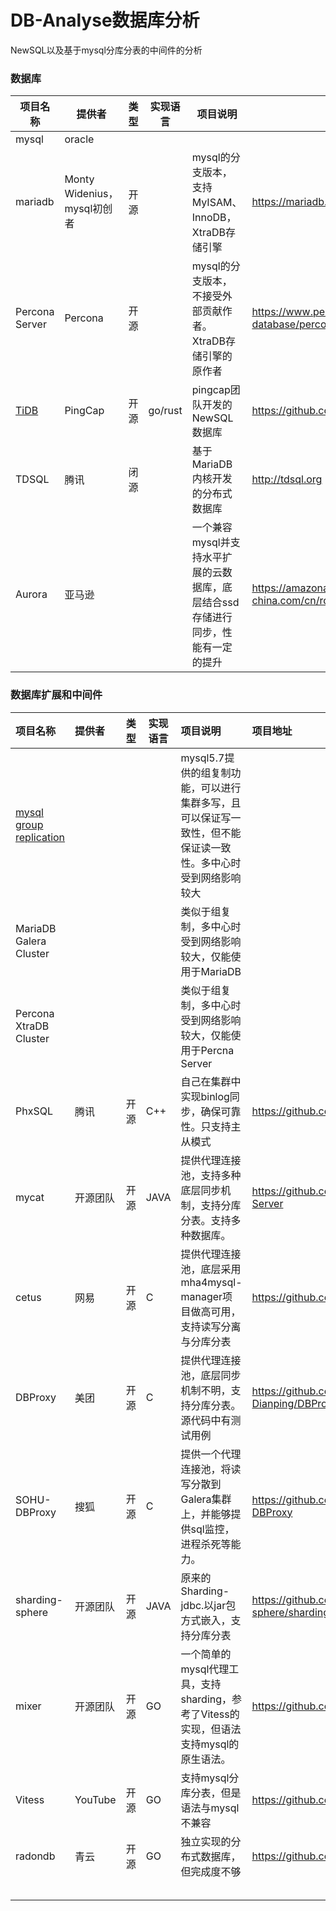 # DB-Analyse数据库分析

NewSQL以及基于mysql分库分表的中间件的分析 





### 数据库

| 项目名称             | 提供者                      | 类型 | 实现语言 | 项目说明                                                     | 项目地址                                                     |
| -------------------- | --------------------------- | ---- | -------- | ------------------------------------------------------------ | ------------------------------------------------------------ |
| mysql                | oracle                      |      |          |                                                              |                                                              |
| mariadb              | Monty Widenius，mysql初创者 | 开源 |          | mysql的分支版本，支持MyISAM、InnoDB，XtraDB存储引擎          | https://mariadb.org/                                         |
| Percona Server       | Percona                     | 开源 |          | mysql的分支版本，不接受外部贡献作者。XtraDB存储引擎的原作者  | https://www.percona.com/software/mysql-database/percona-server |
| [TiDB](./infos/TiDB) | PingCap                     | 开源 | go/rust  | pingcap团队开发的NewSQL数据库                                | https://github.com/pingcap/tidb                              |
| TDSQL                | 腾讯                        | 闭源 |          | 基于MariaDB内核开发的分布式数据库                            | http://tdsql.org                                             |
| Aurora               | 亚马逊                      |      |          | 一个兼容mysql并支持水平扩展的云数据库，底层结合ssd存储进行同步，性能有一定的提升 | https://amazonaws-china.com/cn/rds/aurora                    |



### 数据库扩展和中间件


| 项目名称                                                   | 提供者   | 类型 | 实现语言 | 项目说明                                                     | 项目地址                                           |
| :--------------------------------------------------------- | :------- | ---- | -------- | :----------------------------------------------------------- | :------------------------------------------------- |
| [mysql group replication](./infos/mysql-group-replication) |          |      |          | mysql5.7提供的组复制功能，可以进行集群多写，且可以保证写一致性，但不能保证读一致性。多中心时受到网络影响较大 |                                                    |
| MariaDB Galera Cluster                                     |          |      |          | 类似于组复制，多中心时受到网络影响较大，仅能使用于MariaDB    |                                                    |
| Percona XtraDB Cluster                                     |          |      |          | 类似于组复制，多中心时受到网络影响较大，仅能使用于Percna Server |                                                    |
| PhxSQL                                                     | 腾讯     | 开源 | C++      | 自己在集群中实现binlog同步，确保可靠性。只支持主从模式       | https://github.com/Tencent/phxsql                  |
| mycat                                                      | 开源团队 | 开源 | JAVA     | 提供代理连接池，支持多种底层同步机制，支持分库分表。支持多种数据库。 | https://github.com/MyCATApache/Mycat-Server        |
| cetus                                                      | 网易     | 开源 | C        | 提供代理连接池，底层采用mha4mysql-manager项目做高可用，支持读写分离与分库分表 | https://github.com/Lede-Inc/cetus                  |
| DBProxy                                                    | 美团     | 开源 | C        | 提供代理连接池，底层同步机制不明，支持分库分表。源代码中有测试用例 | https://github.com/Meituan-Dianping/DBProxy        |
| SOHU-DBProxy                                               | 搜狐     | 开源 | C        | 提供一个代理连接池，将读写分散到Galera集群上，并能够提供sql监控，进程杀死等能力。 | https://github.com/SOHUDBA/SOHU-DBProxy            |
| sharding-sphere                                            | 开源团队 | 开源 | JAVA     | 原来的Sharding-jdbc.以jar包方式嵌入，支持分库分表            | https://github.com/sharding-sphere/sharding-sphere |
| mixer                                                      | 开源团队 | 开源 | GO       | 一个简单的mysql代理工具，支持sharding，参考了Vitess的实现，但语法支持mysql的原生语法。 | https://github.com/siddontang/mixer                |
| Vitess                                                     | YouTube  | 开源 | GO       | 支持mysql分库分表，但是语法与mysql不兼容                     | https://github.com/vitessio/vitess                 |
| radondb                                                    | 青云     | 开源 | GO       | 独立实现的分布式数据库，但完成度不够                         | https://github.com/radondb/radon                   |
|                                                            |          |      |          |                                                              |                                                    |
|                                                            |          |      |          |                                                              |                                                    |
|                                                            |          |      |          |                                                              |                                                    |
|                                                            |          |      |          |                                                              |                                                    |
|                                                            |          |      |          |                                                              |                                                    |

